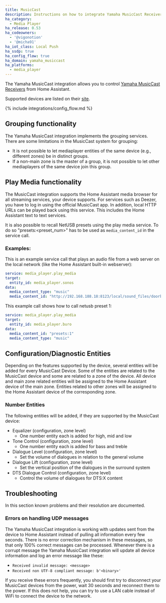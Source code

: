 ```yaml
---
title: MusicCast
description: Instructions on how to integrate Yamaha MusicCast Receivers into Home Assistant.
ha_category:
  - Media Player
ha_release: 0.53
ha_codeowners:
  - '@vigonotion'
  - '@micha91'
ha_iot_class: Local Push
ha_ssdp: true
ha_config_flow: true
ha_domain: yamaha_musiccast
ha_platforms:
  - media_player
---
```


The Yamaha MusicCast integration allows you to control [Yamaha MusicCast Receivers](https://usa.yamaha.com/products/audio_visual/musiccast/index.html) from Home Assistant.

Supported devices are listed on their [site](https://usa.yamaha.com/products/contents/audio_visual/musiccast/musiccast-compatiblity.html).

{% include integrations/config_flow.md %}

## Grouping functionality

The Yamaha MusicCast integration implements the grouping services. There are some limitations in the MusicCast system for grouping:

- It is not possible to let mediaplayer entities of the same device (e.g., different zones) be in distinct groups.
- If a non-main zone is the master of a group, it is not possible to let other mediaplayers of the same device join this group.

## Play Media functionality

The MusicCast integration supports the Home Assistant media browser for all streaming services, your device supports. For services such as Deezer, you have to log in using the official MusicCast app. In addition, local HTTP URLs can be played back using this service. This includes the Home Assistant text to text services.

It is also possible to recall NetUSB presets using the play media service. To do so "presets:<preset_num>" has to be used as `media_content_id` in the service call.

### Examples:

This is an example service call that plays an audio file from a web server on the local network (like the Home Assistant built-in webserver):

```yaml
service: media_player.play_media
target:
  entity_id: media_player.sonos
data:
  media_content_type: "music"
  media_content_id: "http://192.168.188.18:8123/local/sound_files/doorbell-front.mp3"
```

This example call shows how to call netusb preset 1:

```yaml
service: media_player.play_media
target:
  entity_id: media_player.buro
data:
  media_content_id: "presets:1"
  media_content_type: "music"
```

## Configuration/Diagnostic Entities

Depending on the features supported by the device, several entities will be added for every MusicCast Device. Some of the entities are related to the MusicCast device and some are related to a zone of the device. All device and main zone related entities will be assigned to the Home Assistant device of the main zone. Entities related to other zones will be assigned to the Home Assistant device of the corresponding zone.

### Number Entities

The following entities will be added, if they are supported by the MusicCast device:
- Equalizer (configuration, zone level)
  - One number entity each is added for high, mid and low
- Tone Control (configuration, zone level)
  - One number entity each is added for bass and treble
- Dialogue Level (configuration, zone level)
  - Set the volume of dialogues in relation to the general volume
- Dialogue Lift (configuration, zone level)
  - Set the vertical position of the dialogues in the surround system
- DTS Dialogue Control (configuration, zone level)
  - Control the volume of dialogues for DTS:X content

## Troubleshooting

In this section known problems and their resolution are documented.

### Errors on handling UDP messages

The Yamaha MusicCast integration is working with updates sent from the device to Home Assistant instead of pulling all information every few seconds. There is no error correction mechanism in these messages, so that only 100% correct messages can be processed. Whenever there is a corrupt message the Yamaha MusicCast integration will update all device information and log an error message like these:
* `Received invalid message: <message>`
* `Received non UTF-8 compliant message: b'<binary>'`

If you receive these errors frequently, you should first try to disconnect your MusicCast devices from the power, wait 30 seconds and reconnect them to the power. If this does not help, you can try to use a LAN cable instead of WiFi to connect the device to the network.
